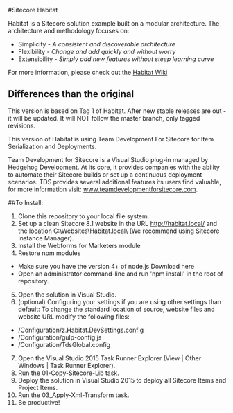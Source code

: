 #Sitecore Habitat

Habitat is a Sitecore solution example built on a modular architecture.
The architecture and methodology focuses on:

* Simplicity - *A consistent and discoverable architecture*
* Flexibility - *Change and add quickly and without worry*
* Extensibility - *Simply add new features without steep learning curve*

For more information, please check out the [Habitat Wiki](../../wiki)

## Differences than the original

This version is based on Tag 1 of Habitat. After new stable releases are out - it will be updated. It will NOT follow the master branch, only tagged revisions.

This version of Habitat is using Team Development For Sitecore for Item Serialization and Deployments.

Team Development for Sitecore is a Visual Studio plug-in managed by Hedgehog Development. At its core, it provides companies with the ability to automate their Sitecore builds or set up a continuous deployment scenarios. TDS provides several additional features its users find valuable, for more information visit: www.teamdevelopmentforsitecore.com.

##To Install:

1. Clone this repository to your local file system.
2. Set up a clean Sitecore 8.1 website in the URL http://habitat.local/ and the location C:\Websites\Habitat.local\ (We recommend using Sitecore Instance Manager).
3. Install the Webforms for Marketers module
4. Restore npm modules
  - Make sure you have the version 4+ of node.js Download here
  - Open an administrator command-line and run 'npm install' in the root of repository.
5. Open the solution in Visual Studio.
6. (optional) Configuring your settings if you are using other settings than default:
To change the standard location of source, website files and website URL modify the following files:
  - /Configuration/z.Habitat.DevSettings.config
  - /Configuration/gulp-config.js
  - /Configuration/TdsGlobal.config
7. Open the Visual Studio 2015 Task Runner Explorer (View | Other Windows | Task Runner Explorer).
8. Run the 01-Copy-Sitecore-Lib task.
9. Deploy the solution in Visual Studio 2015 to deploy all Sitecore Items and Project Items.
10. Run the 03_Apply-Xml-Transform task.
11. Be productive!
